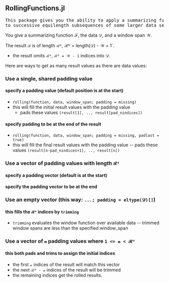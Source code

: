 ## RollingFunctions.jl

<pre>
This package gives you the ability to apply a summarizing function
to successive equilength subsequences of some larger data sequence.
</pre>


You give a summarizing function ℱ, the data 𝒟, and a window span 𝒲.  

The result `ℛ` is of length `ℛᴺ`, ℛᴺ = length(𝒟) - 𝒲 + 1`.
- the result omits `ℛᴼ`, `ℛᴼ = 𝒲 - 1` indices into 𝒟.

Here are ways to get as many result values as there are data values:

### Use a single, shared padding value

#### specify a padding value (default position is at the start)

- `rolling(function, data, window_span; padding = missing)`
- this will fill the initial result values with the padding value
    - pads these values `(result[1], .., result[pad_nindices])`

#### specify padding to be at the end of the result

- `rolling(function, data, window_span; padding = missing, padlast = true)`
- this will fill the final result values with the padding value
-- pads these values `(result[n-pad_nindices+1], .., result[n])`

### Use a vector of padding values with length `ℛᴼ`

#### specify a padding vector (default is at the start)

#### specify the padding vector to be at the end

### Use an empty vector (this way: `...; padding = eltype(𝒟)[]`)

#### this fills the `ℛᴼ` indices by `trimming`

- `trimming` evaluates the window function over available data
-- trimmed window spans are less than the specified window_span

### Use a vector of `𝓃` padding values where `1 <= 𝓃 < ℛᴼ`

#### this both pads and trims to assign the initial indices

- the first `𝓃` indices of the result will match this vector
- the next `ℛᴼ - 𝓃` indices of the result will be trimmed
- the remaining indices get the rolled results.

